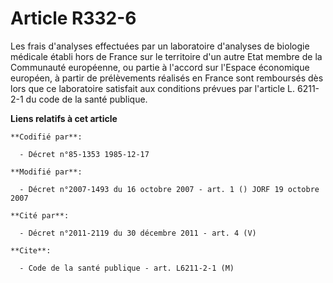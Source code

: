 # Article R332-6

Les frais d'analyses effectuées par un laboratoire d'analyses de biologie médicale établi hors de France sur le territoire
d'un autre Etat membre de la Communauté européenne, ou partie à l'accord sur l'Espace économique européen, à partir de
prélèvements réalisés en France sont remboursés dès lors que ce laboratoire satisfait aux conditions prévues par l'article L.
6211-2-1 du code de la santé publique.

**Liens relatifs à cet article**

	**Codifié par**:

	  - Décret n°85-1353 1985-12-17

	**Modifié par**:

	  - Décret n°2007-1493 du 16 octobre 2007 - art. 1 () JORF 19 octobre 2007

	**Cité par**:

	  - Décret n°2011-2119 du 30 décembre 2011 - art. 4 (V)

	**Cite**:

	  - Code de la santé publique - art. L6211-2-1 (M)
